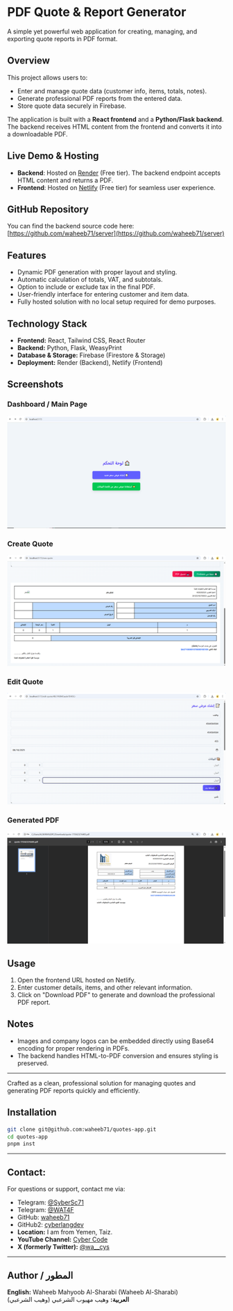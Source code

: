 # PDF Quote & Report Generator

A simple yet powerful web application for creating, managing, and exporting quote reports in PDF format.  

## Overview

This project allows users to:  
- Enter and manage quote data (customer info, items, totals, notes).  
- Generate professional PDF reports from the entered data.  
- Store quote data securely in Firebase.  

The application is built with a **React frontend** and a **Python/Flask backend**. The backend receives HTML content from the frontend and converts it into a downloadable PDF.  

## Live Demo & Hosting

- **Backend**: Hosted on [Render](https://render.com) (Free tier). The backend endpoint accepts HTML content and returns a PDF.  
- **Frontend**: Hosted on [Netlify](https://www.netlify.com) (Free tier) for seamless user experience.  

## GitHub Repository

You can find the backend source code here: [https://github.com/waheeb71/server](https://github.com/waheeb71/server)  

## Features

- Dynamic PDF generation with proper layout and styling.  
- Automatic calculation of totals, VAT, and subtotals.  
- Option to include or exclude tax in the final PDF.  
- User-friendly interface for entering customer and item data.  
- Fully hosted solution with no local setup required for demo purposes.  

## Technology Stack

- **Frontend:** React, Tailwind CSS, React Router  
- **Backend:** Python, Flask, WeasyPrint  
- **Database & Storage:** Firebase (Firestore & Storage)  
- **Deployment:** Render (Backend), Netlify (Frontend)  



## Screenshots

### Dashboard / Main Page
![Dashboard](screenshots/dashboard.png)

### Create Quote
![Create Quote](screenshots/create-quote.png)

### Edit Quote
![Edit Quote](screenshots/edit-quote.png)

### Generated PDF
![PDF Preview](screenshots/pdf-preview.png)

## Usage

1. Open the frontend URL hosted on Netlify.  
2. Enter customer details, items, and other relevant information.  
3. Click on "Download PDF" to generate and download the professional PDF report.  

## Notes

- Images and company logos can be embedded directly using Base64 encoding for proper rendering in PDFs.  
- The backend handles HTML-to-PDF conversion and ensures styling is preserved.  

---

Crafted as a clean, professional solution for managing quotes and generating PDF reports quickly and efficiently.


## Installation
```bash
git clone git@github.com:waheeb71/quotes-app.git
cd quotes-app
pnpm inst
```
---

##  Contact:
For questions or support, contact me via:
- Telegram: [@SyberSc71](https://t.me/SyberSc71)
- Telegram: [@WAT4F](https://t.me/WAT4F)
- GitHub: [waheeb71](https://github.com/waheeb71)
- GitHub2: [cyberlangdev](https://github.com/cyberlangdev)
- **Location:** I am from Yemen, Taiz.
- **YouTube Channel:** [Cyber Code](https://www.youtube.com/@cyber_code1)
- **X (formerly Twitter):** [@wa__cys](https://x.com/wa__cys)

---
## Author / المطور

**English:** Waheeb Mahyoob Al-Sharabi (Waheeb Al-Sharabi)  
**العربية:** وهيب مهيوب الشرعبي (وهيب الشرعبي)
